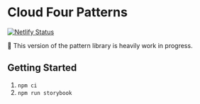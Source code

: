 # Cloud Four Patterns

[![Netlify Status](https://api.netlify.com/api/v1/badges/1923e350-3172-409a-9361-b04d54d1c3b4/deploy-status)](https://app.netlify.com/sites/cloudfour-patterns/deploys)

🚧 This version of the pattern library is heavily work in progress.

## Getting Started

1. `npm ci`
1. `npm run storybook`
